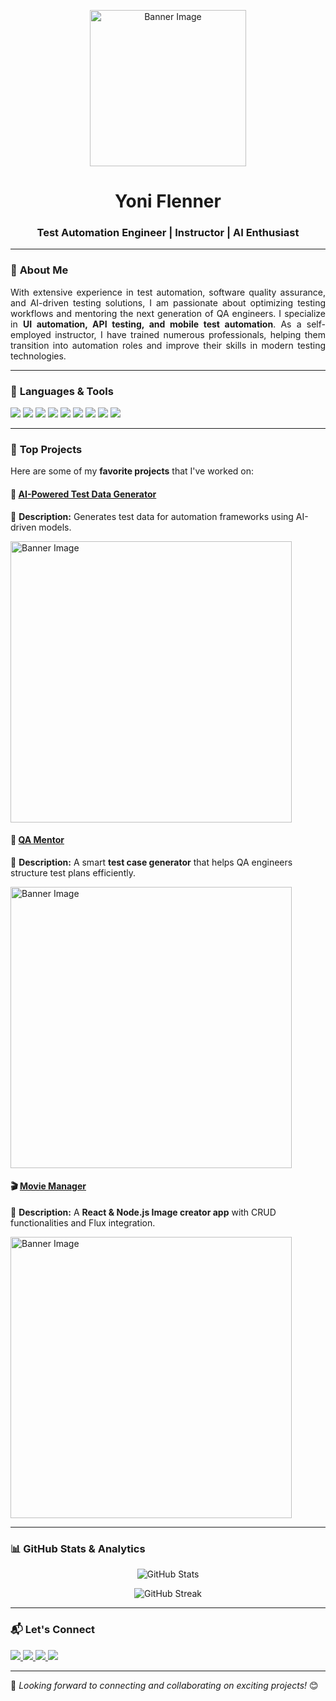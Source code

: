 <!-- Banner Image -->
<p align="center">
  <img width="250px" src="https://atidcollege.co.il/wp-content/uploads/2024/03/logo_new_3.png" alt="Banner Image">
</p>

<h1 align="center">Yoni Flenner</h1>
<h3 align="center">Test Automation Engineer | Instructor | AI Enthusiast</h3>

---

### 📌 **About Me**
<p align="justify">
With extensive experience in test automation, software quality assurance, and AI-driven testing solutions, I am passionate about optimizing testing workflows and mentoring the next generation of QA engineers. I specialize in <b>UI automation, API testing, and mobile test automation</b>. As a self-employed instructor, I have trained numerous professionals, helping them transition into automation roles and improve their skills in modern testing technologies.
</p>

---

### 🚀 **Languages & Tools**
<p align="left">
  <img src="https://img.shields.io/badge/-Python-3776AB?style=for-the-badge&logo=python&logoColor=white" />
  <img src="https://img.shields.io/badge/-JavaScript-F7DF1E?style=for-the-badge&logo=javascript&logoColor=black" />
  <img src="https://img.shields.io/badge/-Cypress-17202C?style=for-the-badge&logo=cypress&logoColor=white" />
  <img src="https://img.shields.io/badge/-Playwright-45BA58?style=for-the-badge&logo=playwright&logoColor=white" />
  <img src="https://img.shields.io/badge/-Selenium-43B02A?style=for-the-badge&logo=selenium&logoColor=white" />
  <img src="https://img.shields.io/badge/-Appium-9A42F3?style=for-the-badge&logo=appium&logoColor=white" />
  <img src="https://img.shields.io/badge/-Docker-2496ED?style=for-the-badge&logo=docker&logoColor=white" />
  <img src="https://img.shields.io/badge/-Flask-000000?style=for-the-badge&logo=flask&logoColor=white" />
  <img src="https://img.shields.io/badge/-Git-F05032?style=for-the-badge&logo=git&logoColor=white" />
</p>

---

### 📌 **Top Projects**
Here are some of my **favorite projects** that I've worked on:

#### 🚀 [AI-Powered Test Data Generator](https://github.com/yourusername/project1)
🔹 **Description:** Generates test data for automation frameworks using AI-driven models. 
<p align="left"><img width="450px" src="https://atidcollege.co.il/Xamples/images/app-creator.png" alt="Banner Image"></p>

#### 🤖 [QA Mentor](https://github.com/yourusername/project2)
🔹 **Description:** A smart **test case generator** that helps QA engineers structure test plans efficiently.  
<p align="left"><img width="450px" src="https://atidcollege.co.il/Xamples/images/my-coding-task.png" alt="Banner Image"></p>

#### 🎬 [Movie Manager](https://github.com/yourusername/movie-manager)
🔹 **Description:** A **React & Node.js Image creator app** with CRUD functionalities and Flux integration.  
<p align="left"><img width="450px" src="https://atidcollege.co.il/Xamples/images/image-creator.png" alt="Banner Image"></p>

---

### 📊 **GitHub Stats & Analytics**
<p align="center">
  <img src="https://github-readme-stats.vercel.app/api?username=yourusername&show_icons=true&theme=tokyonight" alt="GitHub Stats">
</p>

<p align="center">
  <img src="https://github-readme-streak-stats.herokuapp.com/?user=yourusername&theme=tokyonight" alt="GitHub Streak">
</p>



---

### 📬 **Let's Connect**
<p align="left">
  <a href="https://www.linkedin.com/in/yoniflenner/">
    <img src="https://media.licdn.com/dms/image/v2/D4D16AQE_GfMCgjx0Qg/profile-displaybackgroundimage-shrink_350_1400/profile-displaybackgroundimage-shrink_350_1400/0/1738245515684?e=1743638400&v=beta&t=DOTQIhwiHIItoGTgTMTzDDOw-xPte6a5Jv_y_bM7ng0" />
  </a>
  <a href="https://twitter.com/yourhandle">
    <img src="https://img.shields.io/badge/-Twitter-1DA1F2?style=for-the-badge&logo=twitter&logoColor=white" />
  </a>
  <a href="https://yourwebsite.com">
    <img src="https://img.shields.io/badge/-Portfolio-FF5722?style=for-the-badge&logo=Google-Chrome&logoColor=white" />
  </a>
  <a href="https://github.com/yourusername">
    <img src="https://img.shields.io/badge/-GitHub-181717?style=for-the-badge&logo=github&logoColor=white" />
  </a>
</p>

---

🚀 *Looking forward to connecting and collaborating on exciting projects!* 😊
